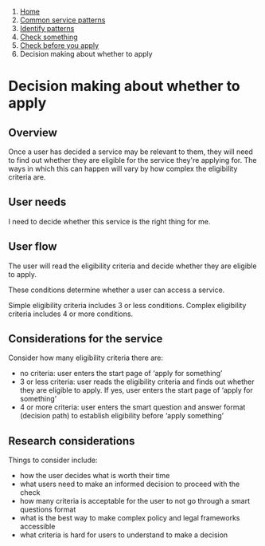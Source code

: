 1.  [Home](/docs/core/contents)
2.	[Common service patterns](/docs/core/common-service-patterns/overview)
3.  [Identify patterns](/docs/documentation/core/common-service-patterns/identify-patterns)
4.  [Check something](docs/documentation/core/common-service-patterns/service-patterns/check-something/overview)
5.  [Check before you apply](/docs/core/common-service-patterns/service-patterns/check-something/check-before-you-apply/overview)
6.  Decision making about whether to apply

# Decision making about whether to apply

## Overview
Once a user has decided a service may be relevant to them, they will need to find out whether they are eligible for the service they're applying for. The ways in which this can happen will vary by how complex the eligibility criteria are.

## User needs

I need to decide whether this service is the right thing for me.

## User flow

The user will read the eligibility criteria and decide whether they are eligible to apply. 

These conditions determine whether a user can access a service.

Simple eligibility criteria includes 3 or less conditions.  Complex eligibility criteria includes 4 or more conditions. 

## Considerations for the service

Consider how many eligibility criteria there are:

* no criteria: user enters the start page of ‘apply for something’
* 3 or less criteria: user reads the eligibility criteria and finds out whether they are eligible to apply. If yes, user enters the start page of ‘apply for something’
* 4 or more criteria: user enters the smart question and answer format (decision path) to establish eligibility before ‘apply something’

## Research considerations

Things to consider include:

* how the user decides what is worth their time
* what users need to make an informed decision to proceed with the check
* how many criteria is acceptable for the user to not go through a smart questions format
* what is the best way to make complex policy and legal frameworks accessible
* what criteria is hard for users to understand to make a decision
